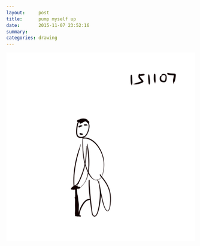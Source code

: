 ```yaml
---
layout:     post
title:      pump myself up
date:       2015-11-07 23:52:16
summary:    
categories: drawing
---
```

![pump myself up](/images/diary/pump-myself-up.png "but I am covered with loopholes.")
